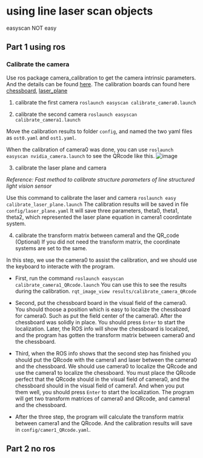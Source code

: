 # using line laser scan objects

easyscan NOT easy

## Part 1 using ros
### Calibrate the camera
Use ros package camera_calibration to get the camera intrinsic parameters. And the details can be found [here](http://wiki.ros.org/camera_calibration/Tutorials/MonocularCalibration). The calibration boards can found here [chessboard](./files/chessboard.pdf), [laser_plane](./files/laser_calibration(8x3)_20mm.pdf) 
1. calibrate the first camera
```roslaunch easyscan calibrate_camera0.launch```

2. calibrate the second camera
```roslaunch easyscan calibrate_camera1.launch```

Move the calibration results to folder `config`, and named the two yaml files as `ost0.yaml` and `ost1.yaml`.


When the calibration of camera0 was done, you can use
```roslaunch easyscan nvidia_camera.launch```
to see the QRcode like this.
![image](./files/show_qrcode.png) 

3. calibrate the laser plane and camera

*Reference: Fast method to calibrate structure parameters of line structured light vision sensor*

Use this command to calibrate the laser and camera
```roslaunch easy calibrate_laser_plane.launch```
The calibration results will be saved in file `config/laser_plane.yaml`
It will save three parameters, theta0, theta1, theta2, which represented the laser plane equation in camera1 coordintate system.

4. calibrate the transform matrix between camera1 and the QR_code (Optional)
If you did not need the transform matrix, the coordinate systems are set to the same. 

In this step, we use the camera0 to assist the calibration, and we should use the keyboard to interacte with the program. 
* First, run the command
```roslaunch easyscan calibrate_camera1_QRcode.launch```
You can use this to see the results during the calibration.
```rqt_image_view results/calibrate_camera_QRcode```

* Second, put the chessboard board in the visual field of the camera0. You should thoose a position which is easy to localize the chessboard for camera0. Such as put the field center of the camera0. After the chessboard was solidly in place. You should press `Enter` to start the localization. Later, the ROS info will show the chessboard is localized, and the program has gotten the transform matrix between camera0 and the chessboard. 

* Third, when the ROS info shows that the second step has finished you should put the QRcode with the camera1 and laser between the camera0 and the chessboard. We should use camera0 to localize the QRcode and use the camera1 to localize the chessboard. You must place the QRcode perfect that the QRcode should in the visual field of camera0, and the chessboard should in the visual field of camera1. And when you put them well, you should press `Enter` to start the localization. The program will get two transform matrices of camera0 and QRcode, and camera1 and the chessboard.

* After the three step, the program will calculate the transform matrix between camera1 and the QRcode. And the calibration results will save in `config/camer1_QRcode.yaml`. 



## Part 2 no ros




